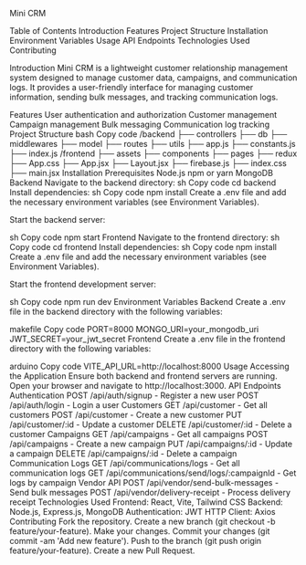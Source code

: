 Mini CRM

Table of Contents
Introduction
Features
Project Structure
Installation
Environment Variables
Usage
API Endpoints
Technologies Used
Contributing

Introduction
Mini CRM is a lightweight customer relationship management system designed to manage customer data, campaigns, and communication logs. It provides a user-friendly interface for managing customer information, sending bulk messages, and tracking communication logs.

Features
User authentication and authorization
Customer management
Campaign management
Bulk messaging
Communication log tracking
Project Structure
bash
Copy code
/backend
  ├── controllers
  ├── db
  ├── middlewares
  ├── model
  ├── routes
  ├── utils
  ├── app.js
  ├── constants.js
  ├── index.js
/frontend
  ├── assets
  ├── components
  ├── pages
  ├── redux
  ├── App.css
  ├── App.jsx
  ├── Layout.jsx
  ├── firebase.js
  ├── index.css
  ├── main.jsx
Installation
Prerequisites
Node.js
npm or yarn
MongoDB
Backend
Navigate to the backend directory:
sh
Copy code
cd backend
Install dependencies:
sh
Copy code
npm install
Create a .env file and add the necessary environment variables (see Environment Variables).

Start the backend server:

sh
Copy code
npm start
Frontend
Navigate to the frontend directory:
sh
Copy code
cd frontend
Install dependencies:
sh
Copy code
npm install
Create a .env file and add the necessary environment variables (see Environment Variables).

Start the frontend development server:

sh
Copy code
npm run dev
Environment Variables
Backend
Create a .env file in the backend directory with the following variables:

makefile
Copy code
PORT=8000
MONGO_URI=your_mongodb_uri
JWT_SECRET=your_jwt_secret
Frontend
Create a .env file in the frontend directory with the following variables:

arduino
Copy code
VITE_API_URL=http://localhost:8000
Usage
Accessing the Application
Ensure both backend and frontend servers are running.
Open your browser and navigate to http://localhost:3000.
API Endpoints
Authentication
POST /api/auth/signup - Register a new user
POST /api/auth/login - Login a user
Customers
GET /api/customer - Get all customers
POST /api/customer - Create a new customer
PUT /api/customer/:id - Update a customer
DELETE /api/customer/:id - Delete a customer
Campaigns
GET /api/campaigns - Get all campaigns
POST /api/campaigns - Create a new campaign
PUT /api/campaigns/:id - Update a campaign
DELETE /api/campaigns/:id - Delete a campaign
Communication Logs
GET /api/communications/logs - Get all communication logs
GET /api/communications/send/logs/:campaignId - Get logs by campaign
Vendor API
POST /api/vendor/send-bulk-messages - Send bulk messages
POST /api/vendor/delivery-receipt - Process delivery receipt
Technologies Used
Frontend: React, Vite, Tailwind CSS
Backend: Node.js, Express.js, MongoDB
Authentication: JWT
HTTP Client: Axios
Contributing
Fork the repository.
Create a new branch (git checkout -b feature/your-feature).
Make your changes.
Commit your changes (git commit -am 'Add new feature').
Push to the branch (git push origin feature/your-feature).
Create a new Pull Request.







